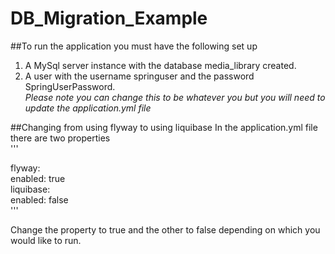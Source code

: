 # DB_Migration_Example
##To run the application you must have the following set up
1. A MySql server instance with the database media_library created.
2. A user with the username springuser and the password SpringUserPassword. <br />
 *Please note you can change this to be whatever you but you will need to update the application.yml file* 

##Changing from using flyway to using liquibase
In the application.yml file there are two properties<br />
 '''
 
 flyway:<br />
    enabled: true <br />
  liquibase:<br />
    enabled: false   
 '''
 
 Change the property to true and the other to false depending on which you would like to run.
    
